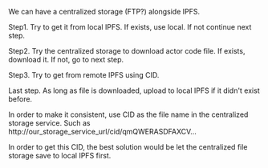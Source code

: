 
We can have a centralized storage (FTP?) alongside IPFS.

Step1. Try to get it from local IPFS. If exists, use local. If not continue next step.

Step2. Try the centralized storage to download actor code file. If exists, download it. If not, go to next step.

Step3. Try to get from remote IPFS using CID. 

Last step. As long as file is downloaded, upload to local IPFS if it didn't exist before.

In order to make it consistent, use CID as the file name in the centralized storage service. Such as http://our_storage_service_url/cid/qmQWERASDFAXCV...

In order to get this CID, the best solution would be let the centralized file storage save to local IPFS first.

